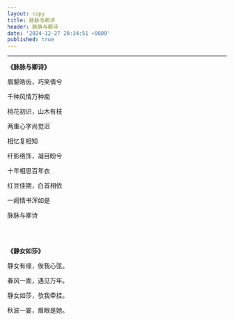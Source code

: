 ```yaml
---
layout: copy
title: 脉脉与卿诗
header: 脉脉与卿诗
date: '2024-12-27 20:34:51 +0800'
published: true
---
```



-----------------------------------------


**《脉脉与卿诗》**

眉颦皓齿，巧笑倩兮

千种风情万种痴

桃花初识，山木有枝

两重心字尚觉迟

相忆复相知

纤影络饰，凝目盼兮

十年相思百年衣

红豆佳期，白首相依

一阙情书浑如是

脉脉与卿诗



<br><br>

**《静女如莎》**

静女有缘，俟我心弦。

春风一面，遇见万年。

静女如莎，欤我牵挂。

秋波一霎，眉眼是她。
